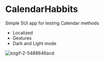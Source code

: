 # CalendarHabbits

Simple SUI app for testing Calendar methods

- Localized
- Gestures
- Dark and Light mode

![ezgif-2-5488646acd](https://user-images.githubusercontent.com/92307816/187626629-8ef8f18d-2ebf-490b-912b-85ee1003e83c.gif)
